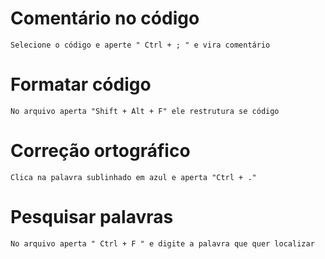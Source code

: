 # Comentário no código
    Selecione o código e aperte " Ctrl + ; " e vira comentário
# Formatar código
    No arquivo aperta "Shift + Alt + F" ele restrutura se código
# Correção ortográfico
    Clica na palavra sublinhado em azul e aperta "Ctrl + ."
# Pesquisar palavras
    No arquivo aperta " Ctrl + F " e digite a palavra que quer localizar






